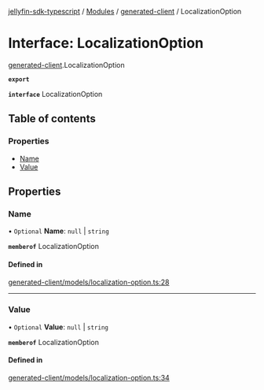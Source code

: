 [jellyfin-sdk-typescript](../README.md) / [Modules](../modules.md) / [generated-client](../modules/generated_client.md) / LocalizationOption

# Interface: LocalizationOption

[generated-client](../modules/generated_client.md).LocalizationOption

**`export`**

**`interface`** LocalizationOption

## Table of contents

### Properties

- [Name](generated_client.LocalizationOption.md#name)
- [Value](generated_client.LocalizationOption.md#value)

## Properties

### Name

• `Optional` **Name**: ``null`` \| `string`

**`memberof`** LocalizationOption

#### Defined in

[generated-client/models/localization-option.ts:28](https://github.com/thornbill/jellyfin-sdk-typescript/blob/350a9a5/src/generated-client/models/localization-option.ts#L28)

___

### Value

• `Optional` **Value**: ``null`` \| `string`

**`memberof`** LocalizationOption

#### Defined in

[generated-client/models/localization-option.ts:34](https://github.com/thornbill/jellyfin-sdk-typescript/blob/350a9a5/src/generated-client/models/localization-option.ts#L34)
